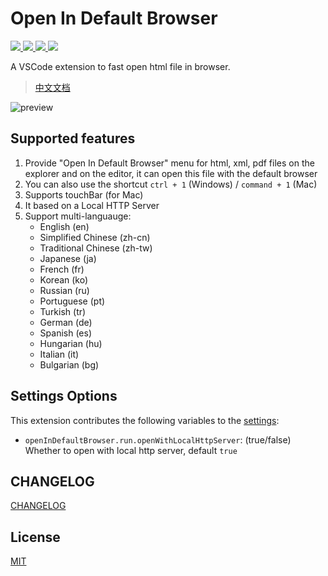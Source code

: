 #  Open In Default Browser

<a href="https://marketplace.visualstudio.com/items?itemName=peakchen90.open-html-in-browser">
  <img src="https://vsmarketplacebadge.apphb.com/version-short/peakchen90.open-html-in-browser.svg">
</a>
<a href="https://marketplace.visualstudio.com/items?itemName=peakchen90.open-html-in-browser">
  <img src="https://vsmarketplacebadge.apphb.com/installs-short/peakchen90.open-html-in-browser.svg">
</a>
<a href="https://marketplace.visualstudio.com/items?itemName=peakchen90.open-html-in-browser">
  <img src="https://vsmarketplacebadge.apphb.com/downloads-short/peakchen90.open-html-in-browser.svg">
</a>
<a href="https://marketplace.visualstudio.com/items?itemName=peakchen90.open-html-in-browser&ssr=false#review-details">
  <img src="https://vsmarketplacebadge.apphb.com/rating-short/peakchen90.open-html-in-browser.svg">
</a>

A VSCode extension to fast open html file in browser.

> [中文文档](https://github.com/peakchen90/vscode-open-in-default-browser/blob/master/./README.ZH-CN.md)

![preview](https://github.com/peakchen90/vscode-open-in-default-browser/raw/master/./public/preview.gif)


## Supported features

1. Provide "Open In Default Browser" menu for html, xml, pdf files on the explorer and on the editor, it can open this file with the default browser
2. You can also use the shortcut `ctrl + 1` (Windows) / `command + 1` (Mac)
3. Supports touchBar (for Mac)
4. It based on a Local HTTP Server
5. Support multi-languauge:
   - English (en)
   - Simplified Chinese (zh-cn)
   - Traditional Chinese (zh-tw)
   - Japanese (ja)
   - French (fr)
   - Korean (ko)
   - Russian (ru)
   - Portuguese (pt)
   - Turkish (tr)
   - German (de)
   - Spanish (es)
   - Hungarian (hu)
   - Italian (it)
   - Bulgarian (bg)


## Settings Options

This extension contributes the following variables to the [settings](https://code.visualstudio.com/docs/getstarted/settings):

- `openInDefaultBrowser.run.openWithLocalHttpServer`: (true/false) Whether to open with local http server, default `true`


## CHANGELOG

[CHANGELOG](https://github.com/peakchen90/vscode-open-in-default-browser/blob/master/./CHANGELOG.md)


## License

[MIT](https://github.com/peakchen90/vscode-open-in-default-browser/blob/master/./LICENSE)
